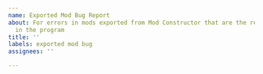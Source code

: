 ```yaml
---
name: Exported Mod Bug Report
about: For errors in mods exported from Mod Constructor that are the result of bugs
  in the program
title: ''
labels: exported mod bug
assignees: ''

---
```



